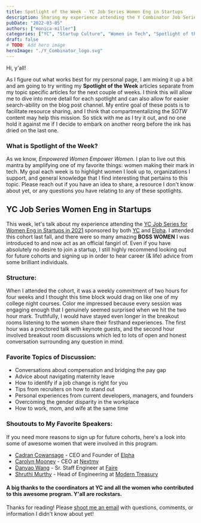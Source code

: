 ```yaml
---
title: Spotlight of the Week - YC Job Series Women Eng in Startups
description: Sharing my experience attending the Y Combinator Job Series highlighting Women Engineering in Startups.
pubDate: "2022-03-05"
authors: ["monica-miller"]
categories: ["YC", "Startup Culture", "Women in Tech", "Spotlight of the Week"]
draft: false
# TODO: Add hero image
heroImage: "./Y_Combinator_logo.svg"
---
```


Hi, y'all!

As I figure out what works best for my personal page, I am mixing it up a bit and am going to try writing my **Spotlight of the Week** articles separate from my topic specific articles for the next couple of weeks. I think this will allow me to dive into more detail for each spotlight and can also allow for easier search-ability on the blog post channel. My entire goal of these posts is to facilitate resource sharing, and I think that compartmentalizing the _SOTW_ content may help this mission. So stick with me as I try it out, and no one hold it against me if I decide to embark on another reorg before the ink has dried on the last one.

### What is Spotlight of the Week?

As we know, _Empowered Women Empower Women_. I plan to live out this mantra by amplifying one of my favorite things: women making their mark in tech. My goal each week is to highlight women I look up to, organizations I support, and general knowledge that I find interesting that pertains to this topic. Please reach out if you have an idea to share, a resource I don't know about yet, or any questions you have relating to any of these spotlights.

## YC Job Series Women Eng in Startups

This week, let's talk about my experience attending the [YC Job Series for Women Eng in Startups in 2021](https://www.workatastartup.com/events/yc-women-eng-in-startups-2021) sponsored by both [YC](https://www.ycombinator.com/) and [Elpha](/blog/sotw/elpha). I attended this cohort last fall, and there were so many amazing **BOSS WOMEN** I was introduced to and now act as an official fangirl of. Even if you have absolutely no desire to join a startup, I still highly recommend looking out for future cohorts and signing up in order to hear career (& life) advice from some brilliant individuals.

### Structure:

When I attended the cohort, it was a weekly commitment of two hours for four weeks and I thought this time block would drag on like one of my college night courses. Color me impressed because every session was engaging enough that I genuinely seemed surprised when we hit the two hour mark. Truthfully, I would have stayed even longer in the breakout rooms listening to the women share their firsthand experiences. The first hour was a proctored talk with keynote guests, and the second hour involved breakout room discussions which led to lots of open and honest conversation surrounding any question in mind.

### Favorite Topics of Discussion:

- Conversations about compensation and bridging the pay gap
- Advice about navigating maternity leave
- How to identify if a job change is right for you
- Tips from recruiters on how to stand out
- Personal experiences from current developers, managers, and founders
- Overcoming the gender disparity in the workplace
- How to work, mom, and wife at the same time

### Shoutouts to My Favorite Speakers:

If you need more reasons to sign up for future cohorts, here's a look into some of awesome women that were involved in this program.

- [Cadran Cowansage](https://www.linkedin.com/in/cadrancowansage/) - CEO and Founder of [Elpha](https://elpha.com/)
- [Carolyn Mooney](https://www.linkedin.com/in/carolyn-m-mooney/) - CEO at [Nextmv](https://www.nextmv.io/)
- [Danyao Wang](https://www.linkedin.com/in/danyaowang/) - Sr. Staff Engineer at [Faire](https://www.faire.com/)
- [Shruthi Murthy](https://www.linkedin.com/in/shruthi-murthy-abb731/) - Head of Engineering at [Modern Treasury](https://www.moderntreasury.com/)

#### A big thanks to the coordinators at YC and all the women who contributed to this awesome program. Y'all are rockstars.

Thanks for reading! Please [shoot me an email](/contact/) with questions, comments, or information I didn't know about yet!
